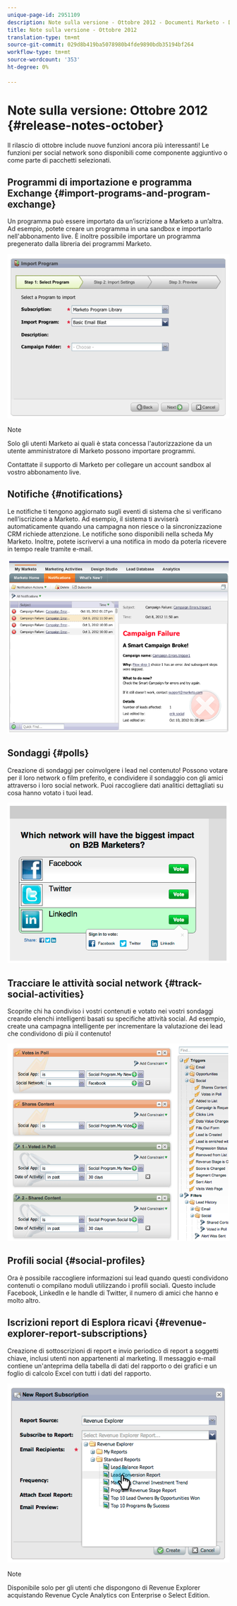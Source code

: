 ```yaml
---
unique-page-id: 2951109
description: Note sulla versione - Ottobre 2012 - Documenti Marketo - Documentazione del prodotto
title: Note sulla versione - Ottobre 2012
translation-type: tm+mt
source-git-commit: 029d8b419ba5078980b4fde9890bdb35194bf264
workflow-type: tm+mt
source-wordcount: '353'
ht-degree: 0%

---
```



# Note sulla versione: Ottobre 2012 {#release-notes-october}

Il rilascio di ottobre include nuove funzioni ancora più interessanti! Le funzioni per social network sono disponibili come componente aggiuntivo o come parte di pacchetti selezionati.

## Programmi di importazione e programma Exchange {#import-programs-and-program-exchange}

Un programma può essere importato da un’iscrizione a Marketo a un’altra. Ad esempio, potete creare un programma in una sandbox e importarlo nell&#39;abbonamento live. È inoltre possibile importare un programma pregenerato dalla libreria dei programmi Marketo.

![](assets/image2014-9-23-10-3a46-3a42.png)

>[!NOTE]
>
>Solo gli utenti Marketo ai quali è stata concessa l&#39;autorizzazione da un utente amministratore di Marketo possono importare programmi.
>
>Contattate il supporto di Marketo per collegare un account sandbox al vostro abbonamento live.

## Notifiche {#notifications}

Le notifiche ti tengono aggiornato sugli eventi di sistema che si verificano nell’iscrizione a Marketo. Ad esempio, il sistema ti avviserà automaticamente quando una campagna non riesce o la sincronizzazione CRM richiede attenzione. Le notifiche sono disponibili nella scheda My Marketo. Inoltre, potete iscrivervi a una notifica in modo da poterla ricevere in tempo reale tramite e-mail.

![](assets/image2014-9-23-10-3a46-3a53.png)

## Sondaggi {#polls}

Creazione di sondaggi per coinvolgere i lead nel contenuto! Possono votare per il loro network o film preferito, e condividere il sondaggio con gli amici attraverso i loro social network. Puoi raccogliere dati analitici dettagliati su cosa hanno votato i tuoi lead.

![](assets/image2014-9-23-10-3a47-3a6.png)

## Tracciare le attività social network {#track-social-activities}

Scoprite chi ha condiviso i vostri contenuti e votato nei vostri sondaggi creando elenchi intelligenti basati su specifiche attività social. Ad esempio, create una campagna intelligente per incrementare la valutazione dei lead che condividono di più il contenuto!

![](assets/image2014-9-23-10-3a47-3a20.png)

## Profili social {#social-profiles}

Ora è possibile raccogliere informazioni sui lead quando questi condividono contenuti o compilano moduli utilizzando i profili sociali. Questo include Facebook, LinkedIn e le handle di Twitter, il numero di amici che hanno e molto altro.

## Iscrizioni report di Esplora ricavi {#revenue-explorer-report-subscriptions}

Creazione di sottoscrizioni di report e invio periodico di report a soggetti chiave, inclusi utenti non appartenenti al marketing. Il messaggio e-mail contiene un&#39;anteprima della tabella di dati del rapporto o dei grafici e un foglio di calcolo Excel con tutti i dati del rapporto.

![](assets/image2014-9-23-10-3a47-3a33.png)

>[!NOTE]
>
>Disponibile solo per gli utenti che dispongono di Revenue Explorer acquistando Revenue Cycle Analytics con Enterprise o Select Edition.
